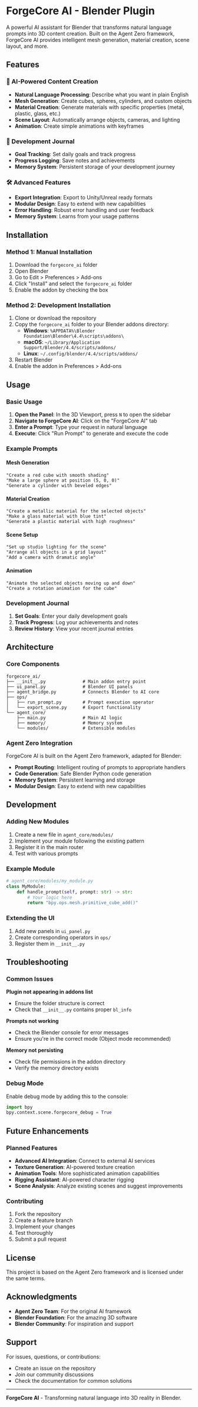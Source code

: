 # ForgeCore AI - Blender Plugin

A powerful AI assistant for Blender that transforms natural language prompts into 3D content creation. Built on the Agent Zero framework, ForgeCore AI provides intelligent mesh generation, material creation, scene layout, and more.

## Features

### 🤖 AI-Powered Content Creation
- **Natural Language Processing**: Describe what you want in plain English
- **Mesh Generation**: Create cubes, spheres, cylinders, and custom objects
- **Material Creation**: Generate materials with specific properties (metal, plastic, glass, etc.)
- **Scene Layout**: Automatically arrange objects, cameras, and lighting
- **Animation**: Create simple animations with keyframes

### 📝 Development Journal
- **Goal Tracking**: Set daily goals and track progress
- **Progress Logging**: Save notes and achievements
- **Memory System**: Persistent storage of your development journey

### 🛠️ Advanced Features
- **Export Integration**: Export to Unity/Unreal ready formats
- **Modular Design**: Easy to extend with new capabilities
- **Error Handling**: Robust error handling and user feedback
- **Memory System**: Learns from your usage patterns

## Installation

### Method 1: Manual Installation
1. Download the `forgecore_ai` folder
2. Open Blender
3. Go to Edit > Preferences > Add-ons
4. Click "Install" and select the `forgecore_ai` folder
5. Enable the addon by checking the box

### Method 2: Development Installation
1. Clone or download the repository
2. Copy the `forgecore_ai` folder to your Blender addons directory:
   - **Windows**: `%APPDATA%\Blender Foundation\Blender\4.4\scripts\addons\`
   - **macOS**: `~/Library/Application Support/Blender/4.4/scripts/addons/`
   - **Linux**: `~/.config/blender/4.4/scripts/addons/`
3. Restart Blender
4. Enable the addon in Preferences > Add-ons

## Usage

### Basic Usage

1. **Open the Panel**: In the 3D Viewport, press `N` to open the sidebar
2. **Navigate to ForgeCore AI**: Click on the "ForgeCore AI" tab
3. **Enter a Prompt**: Type your request in natural language
4. **Execute**: Click "Run Prompt" to generate and execute the code

### Example Prompts

#### Mesh Generation
```
"Create a red cube with smooth shading"
"Make a large sphere at position (5, 0, 0)"
"Generate a cylinder with beveled edges"
```

#### Material Creation
```
"Create a metallic material for the selected objects"
"Make a glass material with blue tint"
"Generate a plastic material with high roughness"
```

#### Scene Setup
```
"Set up studio lighting for the scene"
"Arrange all objects in a grid layout"
"Add a camera with dramatic angle"
```

#### Animation
```
"Animate the selected objects moving up and down"
"Create a rotation animation for the cube"
```

### Development Journal

1. **Set Goals**: Enter your daily development goals
2. **Track Progress**: Log your achievements and notes
3. **Review History**: View your recent journal entries

## Architecture

### Core Components

```
forgecore_ai/
├── __init__.py              # Main addon entry point
├── ui_panel.py              # Blender UI panels
├── agent_bridge.py          # Connects Blender to AI core
├── ops/
│   ├── run_prompt.py        # Prompt execution operator
│   └── export_scene.py      # Export functionality
└── agent_core/
    ├── main.py              # Main AI logic
    ├── memory/              # Memory system
    └── modules/             # Extensible modules
```

### Agent Zero Integration

ForgeCore AI is built on the Agent Zero framework, adapted for Blender:

- **Prompt Routing**: Intelligent routing of prompts to appropriate handlers
- **Code Generation**: Safe Blender Python code generation
- **Memory System**: Persistent learning and storage
- **Modular Design**: Easy to extend with new capabilities

## Development

### Adding New Modules

1. Create a new file in `agent_core/modules/`
2. Implement your module following the existing pattern
3. Register it in the main router
4. Test with various prompts

### Example Module

```python
# agent_core/modules/my_module.py
class MyModule:
    def handle_prompt(self, prompt: str) -> str:
        # Your logic here
        return "bpy.ops.mesh.primitive_cube_add()"
```

### Extending the UI

1. Add new panels in `ui_panel.py`
2. Create corresponding operators in `ops/`
3. Register them in `__init__.py`

## Troubleshooting

### Common Issues

**Plugin not appearing in addons list**
- Ensure the folder structure is correct
- Check that `__init__.py` contains proper `bl_info`

**Prompts not working**
- Check the Blender console for error messages
- Ensure you're in the correct mode (Object mode recommended)

**Memory not persisting**
- Check file permissions in the addon directory
- Verify the memory directory exists

### Debug Mode

Enable debug mode by adding this to the console:
```python
import bpy
bpy.context.scene.forgecore_debug = True
```

## Future Enhancements

### Planned Features
- **Advanced AI Integration**: Connect to external AI services
- **Texture Generation**: AI-powered texture creation
- **Animation Tools**: More sophisticated animation capabilities
- **Rigging Assistant**: AI-powered character rigging
- **Scene Analysis**: Analyze existing scenes and suggest improvements

### Contributing

1. Fork the repository
2. Create a feature branch
3. Implement your changes
4. Test thoroughly
5. Submit a pull request

## License

This project is based on the Agent Zero framework and is licensed under the same terms.

## Acknowledgments

- **Agent Zero Team**: For the original AI framework
- **Blender Foundation**: For the amazing 3D software
- **Blender Community**: For inspiration and support

## Support

For issues, questions, or contributions:
- Create an issue on the repository
- Join our community discussions
- Check the documentation for common solutions

---

**ForgeCore AI** - Transforming natural language into 3D reality in Blender.